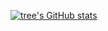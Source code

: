 [![tree's GitHub stats](https://github-readme-stats.vercel.app/api?username='suoxb@foxmail.com'&hide=contribs,prs&show_icons=true&theme=radical)](https://github.com/anuraghazra/github-readme-stats)
